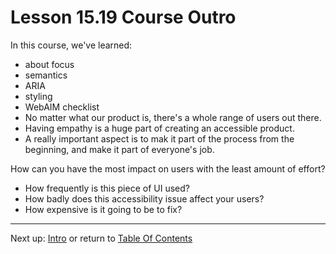 # Lesson 15.19 Course Outro

In this course, we've learned:
- about focus
- semantics
- ARIA
- styling
- WebAIM checklist
- No matter what our product is, there's a whole range of users out there.
- Having empathy is a huge part of creating an accessible product.
- A really important aspect is to mak it part of the process from the beginning, and make it part of everyone's job.

How can you have the most impact on users with the least amount of effort?
- How frequently is this piece of UI used?
- How badly does this accessibility issue affect your users?
- How expensive is it going to be to fix?

- - -
Next up: [Intro](ND024_Part2_Lesson16_01.md) or return to [Table Of Contents](./ND024_TableOfContents.md)
